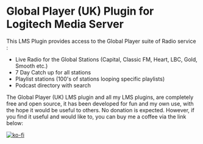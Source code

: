 # Global Player (UK) Plugin for Logitech Media Server

This LMS Plugin provides access to the Global Player suite of Radio service :

* Live Radio for the Global Stations (Capital, Classic FM, Heart, LBC, Gold, Smooth etc.)
* 7 Day Catch up for all stations
* Playlist stations (100's of stations looping specific playlists)
* Podcast directory with search 

The Global Player (UK) LMS plugin and all my LMS plugins, are completely free and open source, it has been developed for fun and my own use, with the hope it would be useful to others.  No donation is expected.   However, if you find it useful and would like to, you can buy me a coffee via the link below:

[![ko-fi](https://www.ko-fi.com/img/githubbutton_sm.svg)](https://ko-fi.com/X8X02V4LF)
